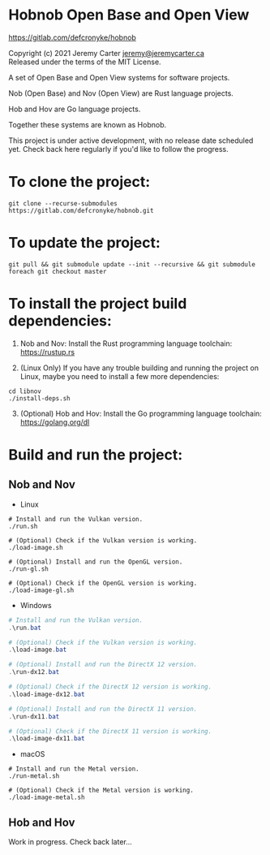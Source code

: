 # Hobnob Open Base and Open View  
  
https://gitlab.com/defcronyke/hobnob  
  
Copyright (c) 2021 Jeremy Carter <jeremy@jeremycarter.ca>  
Released under the terms of the MIT License.  
  
A set of Open Base and Open View systems for software 
projects.  
  
Nob (Open Base) and Nov (Open View) are Rust language 
projects.  
  
Hob and Hov are Go language projects.  
  
Together these systems are known as Hobnob.  
  
This project is under active development, with no 
release date scheduled yet. Check back here regularly
if you'd like to follow the progress.  
  
To clone the project:  
=====================  
```shell
git clone --recurse-submodules https://gitlab.com/defcronyke/hobnob.git
```  
  
To update the project:  
======================  
```shell
git pull && git submodule update --init --recursive && git submodule foreach git checkout master
```  
  
To install the project build dependencies:  
==========================================  
1. Nob and Nov: Install the Rust programming 
language toolchain: 
https://rustup.rs  
  
2. (Linux Only) If you have any trouble building and 
running the project on Linux, maybe you need to install 
a few more dependencies:  
```shell
cd libnov
./install-deps.sh
```  
  
3. (Optional) Hob and Hov: Install the Go programming 
language toolchain: 
https://golang.org/dl  
  
Build and run the project:  
==========================  
Nob and Nov  
-----------  
* Linux  
```shell
# Install and run the Vulkan version.
./run.sh

# (Optional) Check if the Vulkan version is working.
./load-image.sh

# (Optional) Install and run the OpenGL version.
./run-gl.sh

# (Optional) Check if the OpenGL version is working.
./load-image-gl.sh
```  
  
* Windows  
```powershell
# Install and run the Vulkan version.
.\run.bat

# (Optional) Check if the Vulkan version is working.
.\load-image.bat

# (Optional) Install and run the DirectX 12 version.
.\run-dx12.bat

# (Optional) Check if the DirectX 12 version is working.
.\load-image-dx12.bat

# (Optional) Install and run the DirectX 11 version.
.\run-dx11.bat

# (Optional) Check if the DirectX 11 version is working.
.\load-image-dx11.bat
```  
  
* macOS  
```shell
# Install and run the Metal version.
./run-metal.sh

# (Optional) Check if the Metal version is working.
./load-image-metal.sh
```  
  
Hob and Hov  
-----------  
Work in progress. Check back later...  
